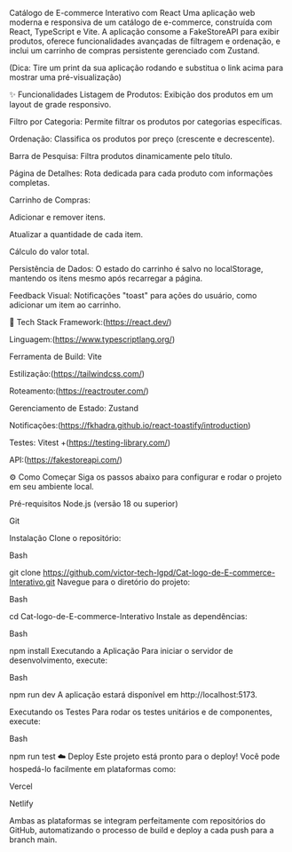 Catálogo de E-commerce Interativo com React
Uma aplicação web moderna e responsiva de um catálogo de e-commerce, construída com React, TypeScript e Vite. A aplicação consome a FakeStoreAPI para exibir produtos, oferece funcionalidades avançadas de filtragem e ordenação, e inclui um carrinho de compras persistente gerenciado com Zustand.

(Dica: Tire um print da sua aplicação rodando e substitua o link acima para mostrar uma pré-visualização)

✨ Funcionalidades
Listagem de Produtos: Exibição dos produtos em um layout de grade responsivo.    

Filtro por Categoria: Permite filtrar os produtos por categorias específicas.    

Ordenação: Classifica os produtos por preço (crescente e decrescente).    

Barra de Pesquisa: Filtra produtos dinamicamente pelo título.    

Página de Detalhes: Rota dedicada para cada produto com informações completas.    

Carrinho de Compras:

Adicionar e remover itens.

Atualizar a quantidade de cada item.

Cálculo do valor total.

Persistência de Dados: O estado do carrinho é salvo no localStorage, mantendo os itens mesmo após recarregar a página.    

Feedback Visual: Notificações "toast" para ações do usuário, como adicionar um item ao carrinho.    

🚀 Tech Stack
Framework:(https://react.dev/)

Linguagem:(https://www.typescriptlang.org/)

Ferramenta de Build: Vite

Estilização:(https://tailwindcss.com/)

Roteamento:(https://reactrouter.com/)

Gerenciamento de Estado: Zustand

Notificações:(https://fkhadra.github.io/react-toastify/introduction)

Testes: Vitest +(https://testing-library.com/)    

API:(https://fakestoreapi.com/)    

⚙️ Como Começar
Siga os passos abaixo para configurar e rodar o projeto em seu ambiente local.

Pré-requisitos
Node.js (versão 18 ou superior)

Git

Instalação
Clone o repositório:

Bash

git clone https://github.com/victor-tech-lgpd/Cat-logo-de-E-commerce-Interativo.git
Navegue para o diretório do projeto:

Bash

cd Cat-logo-de-E-commerce-Interativo
Instale as dependências:

Bash

npm install
Executando a Aplicação
Para iniciar o servidor de desenvolvimento, execute:

Bash

npm run dev
A aplicação estará disponível em http://localhost:5173.

Executando os Testes
Para rodar os testes unitários e de componentes, execute:    

Bash

npm run test
☁️ Deploy
Este projeto está pronto para o deploy! Você pode hospedá-lo facilmente em plataformas como:

Vercel

Netlify    

Ambas as plataformas se integram perfeitamente com repositórios do GitHub, automatizando o processo de build e deploy a cada push para a branch main.
